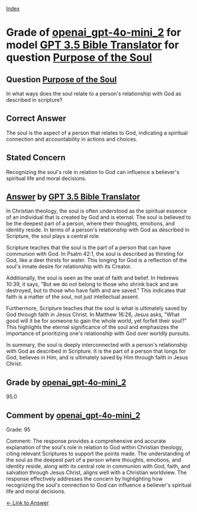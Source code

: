 
[Index](../../../../index.md)
# Grade of [openai_gpt-4o-mini_2](../../../grading_models/openai_gpt-4o-mini_2.md) for model [GPT 3.5 Bible Translator](../../../answering_models/GPT_3.5_Bible_Translator.md) for question [Purpose of the Soul](../../../questions/Purpose_of_the_Soul.md)

## Question [Purpose of the Soul](../../../questions/Purpose_of_the_Soul.md)
In what ways does the soul relate to a person's relationship with God as described in scripture?

## Correct Answer
The soul is the aspect of a person that relates to God, indicating a spiritual connection and accountability in actions and choices.

## Stated Concern
Recognizing the soul's role in relation to God can influence a believer's spiritual life and moral decisions.

## [Answer](../Purpose_of_the_Soul.md) by [GPT 3.5 Bible Translator](../../../answering_models/GPT_3.5_Bible_Translator.md)
In Christian theology, the soul is often understood as the spiritual essence of an individual that is created by God and is eternal. The soul is believed to be the deepest part of a person, where their thoughts, emotions, and identity reside. In terms of a person's relationship with God as described in Scripture, the soul plays a central role.

Scripture teaches that the soul is the part of a person that can have communion with God. In Psalm 42:1, the soul is described as thirsting for God, like a deer thirsts for water. This longing for God is a reflection of the soul's innate desire for relationship with its Creator.

Additionally, the soul is seen as the seat of faith and belief. In Hebrews 10:39, it says, "But we do not belong to those who shrink back and are destroyed, but to those who have faith and are saved." This indicates that faith is a matter of the soul, not just intellectual assent.

Furthermore, Scripture teaches that the soul is what is ultimately saved by God through faith in Jesus Christ. In Matthew 16:26, Jesus asks, "What good will it be for someone to gain the whole world, yet forfeit their soul?" This highlights the eternal significance of the soul and emphasizes the importance of prioritizing one's relationship with God over worldly pursuits.

In summary, the soul is deeply interconnected with a person's relationship with God as described in Scripture. It is the part of a person that longs for God, believes in Him, and is ultimately saved by Him through faith in Jesus Christ.

## Grade by [openai_gpt-4o-mini_2](../../../grading_models/openai_gpt-4o-mini_2.md)
95.0

## Comment by [openai_gpt-4o-mini_2](../../../grading_models/openai_gpt-4o-mini_2.md)
Grade: 95

Comment: The response provides a comprehensive and accurate explanation of the soul's role in relation to God within Christian theology, citing relevant Scriptures to support the points made. The understanding of the soul as the deepest part of a person where thoughts, emotions, and identity reside, along with its central role in communion with God, faith, and salvation through Jesus Christ, aligns well with a Christian worldview. The response effectively addresses the concern by highlighting how recognizing the soul's connection to God can influence a believer's spiritual life and moral decisions.

[&lt;- Link to Answer](../Purpose_of_the_Soul.md)
